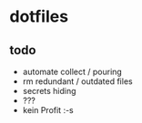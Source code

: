 # dotfiles

## todo

* automate collect / pouring
* rm redundant / outdated files
* secrets hiding
* ???
* kein Profit :-s
